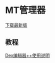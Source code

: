 # MT管理器

[下载最新版](http://mt.jouyo.cn/mt_last.html)

## 教程

[Dex编辑器++使用说明](https://github.com/L-JINBIN/MTutorial/blob/master/zh/DexEditorPlus.md)
